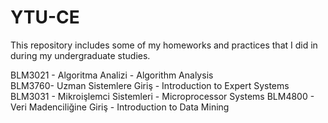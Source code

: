 # YTU-CE
This repository includes some of my homeworks and practices that I did in during my undergraduate studies.

BLM3021 - Algoritma Analizi - Algorithm Analysis\
BLM3760- Uzman Sistemlere Giriş - Introduction to Expert Systems\
BLM3031 - Mikroişlemci Sistemleri - Microprocessor Systems
BLM4800 - Veri Madenciliğine Giriş - Introduction to Data Mining
